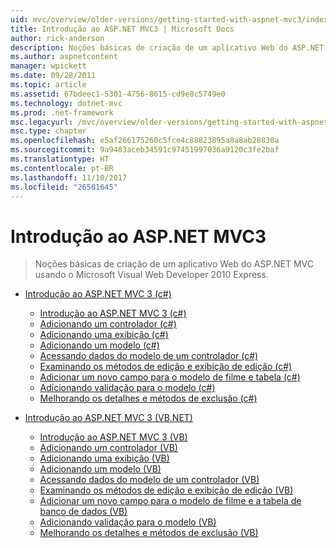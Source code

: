 ```yaml
---
uid: mvc/overview/older-versions/getting-started-with-aspnet-mvc3/index
title: Introdução ao ASP.NET MVC3 | Microsoft Docs
author: rick-anderson
description: Noções básicas de criação de um aplicativo Web do ASP.NET MVC usando o Microsoft Visual Web Developer 2010 Express.
ms.author: aspnetcontent
manager: wpickett
ms.date: 09/28/2011
ms.topic: article
ms.assetid: 67bdeec1-5301-4756-8615-cd9e8c5749e0
ms.technology: dotnet-mvc
ms.prod: .net-framework
msc.legacyurl: /mvc/overview/older-versions/getting-started-with-aspnet-mvc3
msc.type: chapter
ms.openlocfilehash: e5af266175260c5fce4c88823895a8a8ab28830a
ms.sourcegitcommit: 9a9483aceb34591c97451997036a9120c3fe2baf
ms.translationtype: HT
ms.contentlocale: pt-BR
ms.lasthandoff: 11/10/2017
ms.locfileid: "26501645"
---
```

<a name="getting-started-with-aspnet-mvc3"></a>Introdução ao ASP.NET MVC3
====================
> Noções básicas de criação de um aplicativo Web do ASP.NET MVC usando o Microsoft Visual Web Developer 2010 Express.


- [Introdução ao ASP.NET MVC 3 (c#)](cs/index.md)

    - [Introdução ao ASP.NET MVC 3 (c#)](cs/intro-to-aspnet-mvc-3.md)
    - [Adicionando um controlador (c#)](cs/adding-a-controller.md)
    - [Adicionando uma exibição (c#)](cs/adding-a-view.md)
    - [Adicionando um modelo (c#)](cs/adding-a-model.md)
    - [Acessando dados do modelo de um controlador (c#)](cs/accessing-your-models-data-from-a-controller.md)
    - [Examinando os métodos de edição e exibição de edição (c#)](cs/examining-the-edit-methods-and-edit-view.md)
    - [Adicionar um novo campo para o modelo de filme e tabela (c#)](cs/adding-a-new-field.md)
    - [Adicionando validação para o modelo (c#)](cs/adding-validation-to-the-model.md)
    - [Melhorando os detalhes e métodos de exclusão (c#)](cs/improving-the-details-and-delete-methods.md)
- [Introdução ao ASP.NET MVC 3 (VB.NET)](vb/index.md)

    - [Introdução ao ASP.NET MVC 3 (VB)](vb/intro-to-aspnet-mvc-3.md)
    - [Adicionando um controlador (VB)](vb/adding-a-controller.md)
    - [Adicionando uma exibição (VB)](vb/adding-a-view.md)
    - [Adicionando um modelo (VB)](vb/adding-a-model.md)
    - [Acessando dados do modelo de um controlador (VB)](vb/accessing-your-models-data-from-a-controller.md)
    - [Examinando os métodos de edição e exibição de edição (VB)](vb/examining-the-edit-methods-and-edit-view.md)
    - [Adicionar um novo campo para o modelo de filme e a tabela de banco de dados (VB)](vb/adding-a-new-field.md)
    - [Adicionando validação para o modelo (VB)](vb/adding-validation-to-the-model.md)
    - [Melhorando os detalhes e métodos de exclusão (VB)](vb/improving-the-details-and-delete-methods.md)
